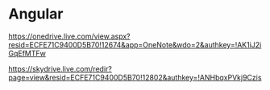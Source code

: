 Angular
=======
https://onedrive.live.com/view.aspx?resid=ECFE71C9400D5B70!12674&app=OneNote&wdo=2&authkey=!AK1iJ2iGqEfMTFw

https://skydrive.live.com/redir?page=view&resid=ECFE71C9400D5B70!12802&authkey=!ANHbqxPVkj9Czis

